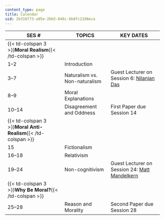 ```yaml
---
content_type: page
title: Calendar
uid: 2b316f73-a05e-2bb5-046c-bb8fc2108eca
---
```


| SES # | TOPICS | KEY DATES |
| --- | --- | --- |
| {{< td-colspan 3 >}}**Moral Realism**{{< /td-colspan >}} |||
| 1–2 | Introduction | &nbsp; |
| 3–7 | Naturalism vs. Non-naturalism | Guest Lecturer on Session 6: [Nilanjan Das](http://www.dasnilanjan.com/) |
| 8–9 | Moral Explanations | &nbsp; |
| 10–14 | Disagreement and Oddness | First Paper due Session 14 |
| {{< td-colspan 3 >}}**Moral Anti-Realism**{{< /td-colspan >}} |||
| 15 | Fictionalism | &nbsp; |
| 16–18 | Relativism | &nbsp; |
| 19–24 | Non-cognitivism | Guest Lecturer on Session 24: [Matt Mandelkern](http://users.ox.ac.uk/~sfop0776/) |
| {{< td-colspan 3 >}}**Why Be Moral?**{{< /td-colspan >}} |||
| 25–28 | Reason and Morality | Second Paper due Session 28